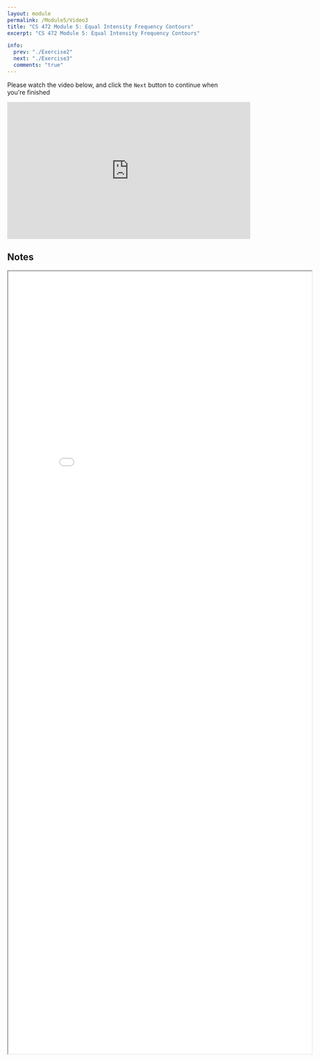 ```yaml
---
layout: module
permalink: /Module5/Video3
title: "CS 472 Module 5: Equal Intensity Frequency Contours"
excerpt: "CS 472 Module 5: Equal Intensity Frequency Contours"

info:
  prev: "./Exercise2"
  next: "./Exercise3"
  comments: "true"
---
```


<p>
Please watch the video below, and click the <code>Next</code> button to continue when you're finished
</p>

<iframe width="560" height="315" src="https://www.youtube.com/embed/H1Mhb4tO8xI" frameborder="0" allow="accelerometer; autoplay; clipboard-write; encrypted-media; gyroscope; picture-in-picture" allowfullscreen></iframe>

<h2>Notes</h2>

<iframe src = "../images/Module5/EqualIntensity.html" width="700" height="1800">